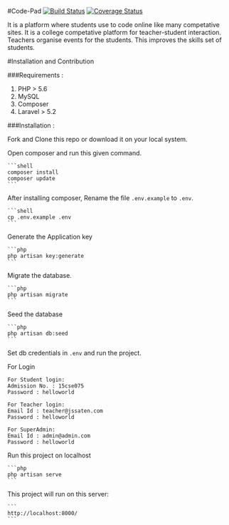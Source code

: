 #Code-Pad
[![Build Status](https://travis-ci.org/ncs-jss/Code-Pad.svg?branch=master)](https://travis-ci.org/ncs-jss/Code-Pad)
[![Coverage Status](https://coveralls.io/repos/github/ncs-jss/Code-Pad/badge.svg?branch=master)](https://coveralls.io/github/ncs-jss/Code-Pad?branch=master)

It is a platform where students use to code online like many competative sites. It is a college competative platform for teacher-student interaction.
Teachers organise events for the students. This improves the skills set of students.

#Installation and Contribution

###Requirements :

1. PHP > 5.6
2. MySQL
3. Composer
4. Laravel > 5.2

###Installation :

Fork and Clone this repo or download it on your local system.

Open composer and run this given command.

    ```shell
    composer install
    composer update
    ```

After installing composer, Rename the file `.env.example` to `.env`.

    ```shell
    cp .env.example .env
    ```

Generate the Application key

    ```php
    php artisan key:generate
    ```

Migrate the database.

    ```php
    php artisan migrate
    ```

Seed the database

    ```php
    php artisan db:seed
    ```

Set db credentials in `.env` and run the project.

For Login
```
For Student login:
Admission No. : 15cse075
Password : helloworld

For Teacher login:
Email Id : teacher@jssaten.com
Password : helloworld

For SuperAdmin:
Email Id : admin@admin.com
Password : helloworld
```

Run this project on localhost

    ```php
    php artisan serve
    ```

This project will run on this server:

    ```
    http://localhost:8000/
    ```
